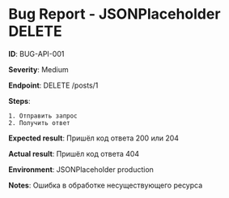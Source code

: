 # Bug Report - JSONPlaceholder DELETE

**ID**: BUG-API-001

**Severity**: Medium

**Endpoint**:  DELETE /posts/1

**Steps**:

    1. Отправить запрос
    2. Получить ответ

**Expected result**: Пришёл код ответа 200 или 204

**Actual result**: Пришёл код ответа 404

**Environment**: JSONPlaceholder production

**Notes**: Ошибка в обработке несуществующего ресурса
